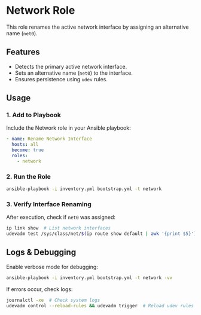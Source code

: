 # Network Role

This role renames the active network interface by assigning an alternative name (`net0`).

## Features
- Detects the primary active network interface.
- Sets an alternative name (`net0`) to the interface.
- Ensures persistence using `udev` rules.

## Usage

### 1. Add to Playbook

Include the Network role in your Ansible playbook:

```yaml
- name: Rename Network Interface
  hosts: all
  become: true
  roles:
    - network
```

### 2. Run the Role

```sh
ansible-playbook -i inventory.yml bootstrap.yml -t network
```

### 3. Verify Interface Renaming

After execution, check if `net0` was assigned:

```sh
ip link show  # List network interfaces
udevadm test /sys/class/net/$(ip route show default | awk '{print $5}')  # Test udev rule
```

## Logs & Debugging

Enable verbose mode for debugging:

```sh
ansible-playbook -i inventory.yml bootstrap.yml -t network -vv
```

If errors occur, check logs:

```sh
journalctl -xe  # Check system logs
udevadm control --reload-rules && udevadm trigger  # Reload udev rules
```
